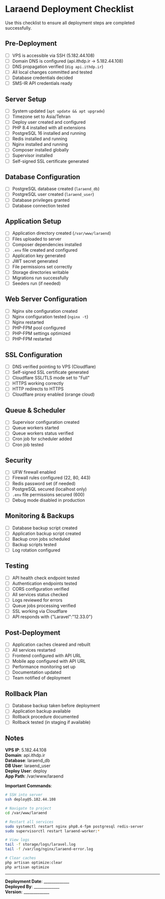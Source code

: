 # Laraend Deployment Checklist

Use this checklist to ensure all deployment steps are completed successfully.

## Pre-Deployment

- [ ] VPS is accessible via SSH (5.182.44.108)
- [ ] Domain DNS is configured (api.ithdp.ir → 5.182.44.108)
- [ ] DNS propagation verified (`dig api.ithdp.ir`)
- [ ] All local changes committed and tested
- [ ] Database credentials decided
- [ ] SMS-IR API credentials ready

## Server Setup

- [ ] System updated (`apt update && apt upgrade`)
- [ ] Timezone set to Asia/Tehran
- [ ] Deploy user created and configured
- [ ] PHP 8.4 installed with all extensions
- [ ] PostgreSQL 16 installed and running
- [ ] Redis installed and running
- [ ] Nginx installed and running
- [ ] Composer installed globally
- [ ] Supervisor installed
- [ ] Self-signed SSL certificate generated

## Database Configuration

- [ ] PostgreSQL database created (`laraend_db`)
- [ ] PostgreSQL user created (`laraend_user`)
- [ ] Database privileges granted
- [ ] Database connection tested

## Application Setup

- [ ] Application directory created (`/var/www/laraend`)
- [ ] Files uploaded to server
- [ ] Composer dependencies installed
- [ ] `.env` file created and configured
- [ ] Application key generated
- [ ] JWT secret generated
- [ ] File permissions set correctly
- [ ] Storage directories writable
- [ ] Migrations run successfully
- [ ] Seeders run (if needed)

## Web Server Configuration

- [ ] Nginx site configuration created
- [ ] Nginx configuration tested (`nginx -t`)
- [ ] Nginx restarted
- [ ] PHP-FPM pool configured
- [ ] PHP-FPM settings optimized
- [ ] PHP-FPM restarted

## SSL Configuration

- [ ] DNS verified pointing to VPS (Cloudflare)
- [ ] Self-signed SSL certificate generated
- [ ] Cloudflare SSL/TLS mode set to "Full"
- [ ] HTTPS working correctly
- [ ] HTTP redirects to HTTPS
- [ ] Cloudflare proxy enabled (orange cloud)

## Queue & Scheduler

- [ ] Supervisor configuration created
- [ ] Queue workers started
- [ ] Queue workers status verified
- [ ] Cron job for scheduler added
- [ ] Cron job tested

## Security

- [ ] UFW firewall enabled
- [ ] Firewall rules configured (22, 80, 443)
- [ ] Redis password set (if needed)
- [ ] PostgreSQL secured (localhost only)
- [ ] `.env` file permissions secured (600)
- [ ] Debug mode disabled in production

## Monitoring & Backups

- [ ] Database backup script created
- [ ] Application backup script created
- [ ] Backup cron jobs scheduled
- [ ] Backup scripts tested
- [ ] Log rotation configured

## Testing

- [ ] API health check endpoint tested
- [ ] Authentication endpoints tested
- [ ] CORS configuration verified
- [ ] All services status checked
- [ ] Logs reviewed for errors
- [ ] Queue jobs processing verified
- [ ] SSL working via Cloudflare
- [ ] API responds with {"Laravel":"12.33.0"}

## Post-Deployment

- [ ] Application caches cleared and rebuilt
- [ ] All services restarted
- [ ] Frontend configured with API URL
- [ ] Mobile app configured with API URL
- [ ] Performance monitoring set up
- [ ] Documentation updated
- [ ] Team notified of deployment

## Rollback Plan

- [ ] Database backup taken before deployment
- [ ] Application backup available
- [ ] Rollback procedure documented
- [ ] Rollback tested (in staging if available)

## Notes

**VPS IP**: 5.182.44.108  
**Domain**: api.ithdp.ir  
**Database**: laraend_db  
**DB User**: laraend_user  
**Deploy User**: deploy  
**App Path**: /var/www/laraend  

**Important Commands**:
```bash
# SSH into server
ssh deploy@5.182.44.108

# Navigate to project
cd /var/www/laraend

# Restart all services
sudo systemctl restart nginx php8.4-fpm postgresql redis-server
sudo supervisorctl restart laraend-worker:*

# View logs
tail -f storage/logs/laravel.log
tail -f /var/log/nginx/laraend-error.log

# Clear caches
php artisan optimize:clear
php artisan optimize
```

---

**Deployment Date**: _____________  
**Deployed By**: _____________  
**Version**: _____________  

